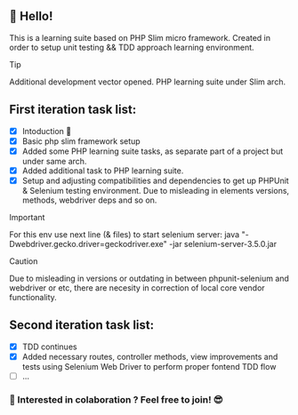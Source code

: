 ## 🖖 Hello!
This is a learning suite based on PHP Slim micro framework. Created in order to setup unit testing && TDD approach learning environment.

<!-- > [!NOTE]
> On setup stage. -->

> [!TIP]
> Additional development vector opened. PHP learning suite under Slim arch.

## First iteration task list:
- [x] Intoduction :tada:
- [x] Basic php slim framework setup
- [x] Added some PHP learning suite tasks, as separate part of a project but under same arch.
- [x] Added additional task to PHP learning suite.
- [x] Setup and adjusting compatibilities and dependencies to get up PHPUnit & Selenium testing environment. Due to misleading in elements versions, methods, webdriver deps and so on.

> [!IMPORTANT]
> For this env use next line (& files) to start selenium server: java "-Dwebdriver.gecko.driver=geckodriver.exe" -jar selenium-server-3.5.0.jar

> [!CAUTION]
> Due to misleading in versions or outdating in between phpunit-selenium and webdriver or etc, there are necesity in correction of local core vendor functionality.

## Second iteration task list:
- [x] TDD continues
- [x] Added necessary routes, controller methods, view improvements and tests using Selenium Web Driver to perform proper fontend TDD flow
- [ ] ...

<!-- ## Tech stack
| th1 | th2  | th3 | th4 |
|--------------------------|--------------------------------|----------------------------|--------------------|
| td1 | td2 | td3 | td4 |

> [!WARNING]
> Urgent info that needs immediate user attention to avoid problems.

-->

### 🤝 Interested in colaboration ? Feel free to join! 😎